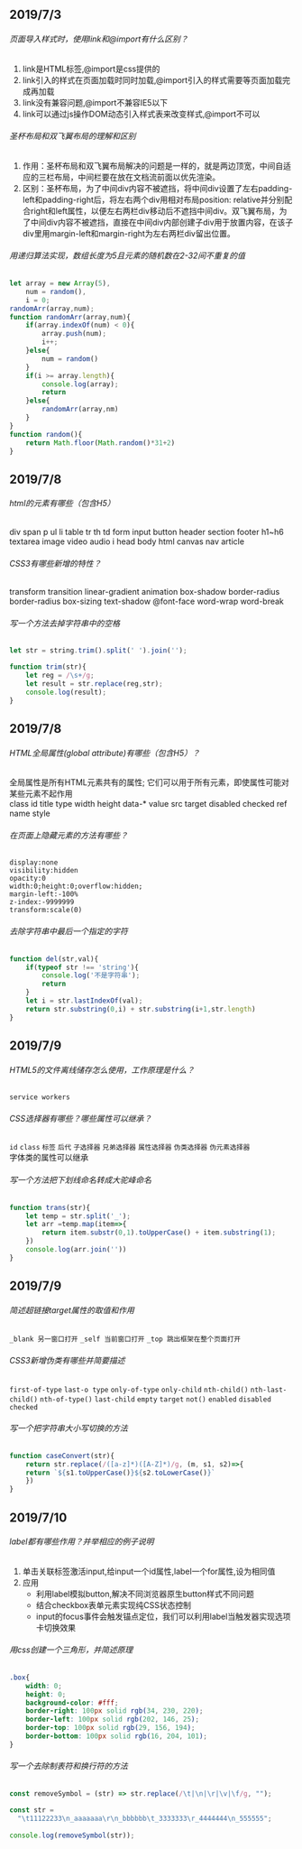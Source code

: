 ## 2019/7/3
###### 页面导入样式时，使用link和@import有什么区别？
1. link是HTML标签,@import是css提供的  
2. link引入的样式在页面加载时同时加载,@import引入的样式需要等页面加载完成再加载  
3. link没有兼容问题,@import不兼容IE5以下  
4. link可以通过js操作DOM动态引入样式表来改变样式,@import不可以  
###### 圣杯布局和双飞翼布局的理解和区别
1. 作用：圣杯布局和双飞翼布局解决的问题是一样的，就是两边顶宽，中间自适应的三栏布局，中间栏要在放在文档流前面以优先渲染。  
2. 区别：圣杯布局，为了中间div内容不被遮挡，将中间div设置了左右padding-left和padding-right后，将左右两个div用相对布局position: relative并分别配合right和left属性，以便左右两栏div移动后不遮挡中间div。双飞翼布局，为了中间div内容不被遮挡，直接在中间div内部创建子div用于放置内容，在该子div里用margin-left和margin-right为左右两栏div留出位置。  
###### 用递归算法实现，数组长度为5且元素的随机数在2-32间不重复的值
```js
let array = new Array(5),
    num = random(),
    i = 0;
randomArr(array,num);
function randomArr(array,num){
    if(array.indexOf(num) < 0){
        array.push(num);
        i++;
    }else{
        num = random()
    }
    if(i >= array.length){
        console.log(array);
        return
    }else{
        randomArr(array,nm)
    }
}
function random(){
    return Math.floor(Math.random()*31+2)
}
```
## 2019/7/8
###### html的元素有哪些（包含H5）
div span p ul li table tr th td form input button header section footer h1~h6 textarea image video audio i head body html canvas nav article   

###### CSS3有哪些新增的特性？
transform transition linear-gradient animation box-shadow border-radius border-radius box-sizing text-shadow @font-face word-wrap word-break   

###### 写一个方法去掉字符串中的空格
```js
let str = string.trim().split(' ').join('');

function trim(str){
    let reg = /\s+/g;
    let result = str.replace(reg,str);
    console.log(result);
}
```
## 2019/7/8
###### HTML全局属性(global attribute)有哪些（包含H5）？
全局属性是所有HTML元素共有的属性; 它们可以用于所有元素，即使属性可能对某些元素不起作用  
class id title type width height data-* value src target disabled checked ref name style 

###### 在页面上隐藏元素的方法有哪些？
`display:none`    
`visibility:hidden`  
`opacity:0`  
`width:0;height:0;overflow:hidden;`  
`margin-left:-100%`  
`z-index:-9999999`  
`transform:scale(0)`  

###### 去除字符串中最后一个指定的字符
```js
function del(str,val){
    if(typeof str !== 'string'){
        console.log('不是字符串');
        return
    }
    let i = str.lastIndexOf(val);
    return str.substring(0,i) + str.substring(i+1,str.length)
}
```
## 2019/7/9
###### HTML5的文件离线储存怎么使用，工作原理是什么？
`service workers`

###### CSS选择器有哪些？哪些属性可以继承？
`id` `class` `标签` `后代` `子选择器` `兄弟选择器` `属性选择器`  `伪类选择器` `伪元素选择器`  
字体类的属性可以继承  

###### 写一个方法把下划线命名转成大驼峰命名
```js
function trans(str){
    let temp = str.split('_');
    let arr =temp.map(item=>{
        return item.substr(0,1).toUpperCase() + item.substring(1);
    })
    console.log(arr.join(''))
}
```
## 2019/7/9
###### 简述超链接target属性的取值和作用
`_blank 另一窗口打开` `_self 当前窗口打开` `_top 跳出框架在整个页面打开`  

###### CSS3新增伪类有哪些并简要描述
`first-of-type` `last-o type` `only-of-type` `only-child` `nth-child()` `nth-last-child()` `nth-of-type()` `last-child` `empty` `target` `not()` `enabled` `disabled` `checked`   

###### 写一个把字符串大小写切换的方法
```js
function caseConvert(str){
    return str.replace(/([a-z]*)([A-Z]*)/g, (m, s1, s2)=>{
	return `${s1.toUpperCase()}${s2.toLowerCase()}`
    })
}
```
## 2019/7/10
###### label都有哪些作用？并举相应的例子说明
1. 单击关联标签激活input,给input一个id属性,label一个for属性,设为相同值  
2. 应用  
    - 利用label模拟button,解决不同浏览器原生button样式不同问题  
    - 结合checkbox表单元素实现纯CSS状态控制  
    - input的focus事件会触发锚点定位，我们可以利用label当触发器实现选项卡切换效果  

###### 用css创建一个三角形，并简述原理
```css
.box{
    width: 0;
    height: 0;
    background-color: #fff;
    border-right: 100px solid rgb(34, 230, 220);
    border-left: 100px solid rgb(202, 146, 25);
    border-top: 100px solid rgb(29, 156, 194);
    border-bottom: 100px solid rgb(16, 204, 101);
}
```

###### 写一个去除制表符和换行符的方法
```js
const removeSymbol = (str) => str.replace(/\t|\n|\r|\v|\f/g, "");

const str =
  "\t11122233\n_aaaaaaa\r\n_bbbbbb\t_3333333\r_4444444\n_555555";
  
console.log(removeSymbol(str));
```